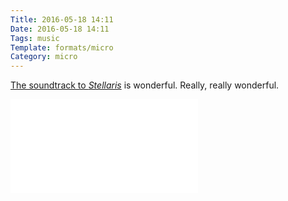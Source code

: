 ```yaml
---
Title: 2016-05-18 14:11
Date: 2016-05-18 14:11
Tags: music
Template: formats/micro
Category: micro
---
```


[The soundtrack to _Stellaris_](https://youtu.be/hAnUMa6WvzE?list=PLMLFOdnxoUGasq1pD_7isUSVF78vPwEXB) is wonderful. Really, really wonderful.

<div class="iframe-wrapper">
<iframe src="//www.youtube.com/embed/hAnUMa6WvzE?list=PLMLFOdnxoUGasq1pD_7isUSVF78vPwEXB" frameborder="0" allowfullscreen></iframe>
</div>
